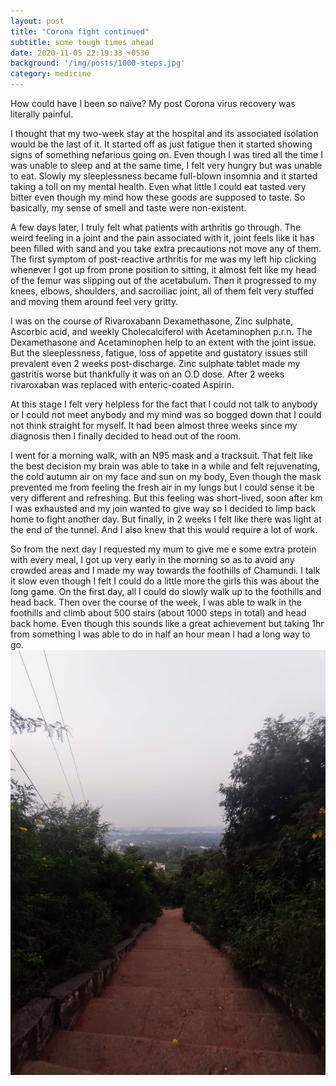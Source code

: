 ```yaml
---
layout: post
title: "Corona fight continued"
subtitle: some tough times ahead
date: 2020-11-05 22:19:33 +0530
background: '/img/posts/1000-steps.jpg'
category: medicine
---
```

How could have I been so naïve? My post Corona virus recovery was literally painful. 

I thought that my two-week stay at the hospital and its associated isolation would be the last of it. It started off as just  fatigue then it started showing signs of something nefarious going on. Even though I was tired all the time I was unable to sleep and at the same time, I felt very hungry but was unable to eat. Slowly my sleeplessness became full-blown insomnia and it started taking a toll on my mental health. Even what little I could eat tasted very bitter even though my mind how these goods are supposed to taste. So basically, my sense of smell and taste were non-existent. 

A few days later, I truly felt what patients with arthritis go through. The weird feeling in a joint and the pain associated with it, joint feels like it has been filled with sand and you take extra precautions not move any of them. The first symptom of post-reactive arthritis for me was my left hip clicking whenever I got up from prone position to sitting, it almost felt like my head of the femur was slipping out of the acetabulum. Then it progressed to my knees, elbows, shoulders, and sacroiliac joint, all of them felt very stuffed and moving them around feel very gritty. 

I was on the course of Rivaroxabann Dexamethasone, Zinc sulphate, Ascorbic acid, and weekly Cholecalciferol with Acetaminophen p.r.n. The Dexamethasone and Acetaminophen help to an extent with the joint issue. But the sleeplessness, fatigue, loss of appetite and gustatory issues still prevalent even 2 weeks post-discharge. Zinc sulphate tablet made my gastritis worse but thankfully it was on an O.D dose. After 2 weeks rivaroxaban was replaced with enteric-coated Aspirin.

At this stage I felt very helpless for the fact that I could not talk to anybody or I could not meet anybody and my mind was so bogged down that I could not think straight for myself. It had been almost three weeks since my diagnosis then I finally decided to head out of the room.

I went for a morning walk, with an N95 mask and a tracksuit. That felt like the best decision my brain was able to take in a while and felt rejuvenating, the cold autumn air on my face and sun on my body,  Even though the mask prevented me from feeling the fresh air in my lungs but I could sense it be very different and refreshing. But this feeling was short-lived, soon after km I was exhausted and my join wanted to give way so I decided to limp back home to fight another day. But finally, in 2 weeks I felt like there was light at the end of the tunnel. And I also knew that this would require a lot of work.

So from the next day I requested my mum to give me e some extra protein with every meal, I got up very early in the morning so as to avoid any crowded areas and I made my way towards the foothills of Chamundi. I talk it slow even though I felt I could do a little more the girls this was about the long game. On the first day, all I could do slowly walk up to the foothills and head back. Then over the course of the week, I was able to walk in the foothills and climb about 500 stairs (about 1000 steps in total) and head back home. Even though this sounds like a great achievement but taking 1hr from something I was able to do in half an hour mean I had a long way to go.
![A long way to go](/img/posts/steps-down.jpg "A long way to go")
